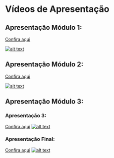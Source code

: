 # Vídeos de Apresentação

 
## Apresentação Módulo 1: 
[Confira aqui](https://youtu.be/Y5kcVJl0uLo)



[![alt text](/2024.2-D-D-classico/imagens/image.png)](https://youtu.be/Y5kcVJl0uLo)


## Apresentação Módulo 2: 
[Confira aqui](https://www.youtube.com/watch?v=aocuJB2_5ZU)


[![alt text](/2024.2-D-D-classico/imagens/image2.png)](https://www.youtube.com/watch?v=aocuJB2_5ZU)


## Apresentação Módulo 3: 
### Apresentação 3:
[Confira aqui](https://youtu.be/4WYHhC0aF8w)
[![alt text](/2024.2-D-D-classico/imagens/image2.png)](https://youtu.be/4WYHhC0aF8w)


### Apresentação Final: 
[Confira aqui](https://youtu.be/6zJ_6hmWDjk)
[![alt text](/2024.2-D-D-classico/imagens/thumb.png)](https://youtu.be/6zJ_6hmWDjk)